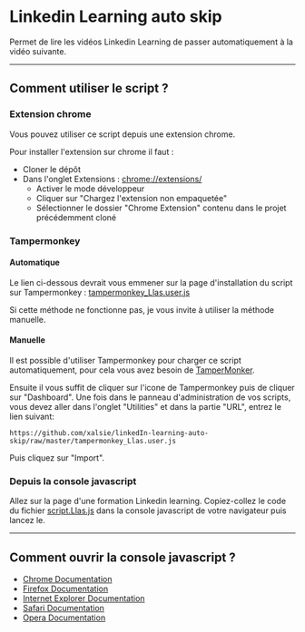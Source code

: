 # Linkedin Learning auto skip

Permet de lire les vidéos Linkedin Learning de passer automatiquement à la vidéo suivante.

---

## Comment utiliser le script ?
### Extension chrome

Vous pouvez utiliser ce script depuis une extension chrome.

Pour installer l'extension sur chrome il faut :  
  - Cloner le dépôt
  - Dans l'onglet Extensions : [chrome://extensions/](chrome://extensions/)
    - Activer le mode développeur
    - Cliquer sur "Chargez l'extension non empaquetée"
    - Sélectionner le dossier "Chrome Extension" contenu dans le projet précédemment cloné

### Tampermonkey
#### Automatique

Le lien ci-dessous devrait vous emmener sur la page d'installation du script sur Tampermonkey : [tampermonkey_Llas.user.js](https://github.com/xalsie/linkedIn-learning-auto-skip/raw/master/tampermonkey_Llas.user.js)

Si cette méthode ne fonctionne pas, je vous invite à utiliser la méthode manuelle.

#### Manuelle

Il est possible d'utiliser Tampermonkey pour charger ce script automatiquement, pour cela vous avez besoin de [TamperMonker](https://tampermonkey.net/).

Ensuite il vous suffit de cliquer sur l'icone de Tampermonkey puis de cliquer sur "Dashboard". Une fois dans le panneau d'administration de vos scripts, vous devez aller dans l'onglet "Utilities" et dans la partie "URL", entrez le lien suivant:

```
https://github.com/xalsie/linkedIn-learning-auto-skip/raw/master/tampermonkey_Llas.user.js
```

Puis cliquez sur "Import".

### Depuis la console javascript

Allez sur la page d'une formation Linkedin learning.
Copiez-collez le code du fichier [script.Llas.js](https://github.com/xalsie/linkedIn-learning-auto-skip/raw/master/tampermonkey_Llas.user.js) dans la console javascript de votre navigateur puis lancez le.

---

## Comment ouvrir la console javascript ?

- [Chrome Documentation](https://developer.chrome.com/devtools/docs/shortcuts)
- [Firefox Documentation](https://developer.mozilla.org/en-US/docs/Tools/Keyboard_shortcuts)
- [Internet Explorer Documentation](https://msdn.microsoft.com/en-us/library/ie/dn322041%28v=vs.85%29.aspx)
- [Safari Documentation](https://support.apple.com/en-ie/guide/safari-developer/keyboard-shortcuts-reference-dev654e5967f/mac)
- [Opera Documentation](http://www.opera.com/dragonfly/documentation/)
